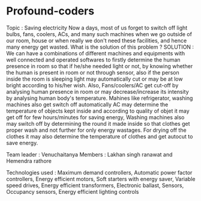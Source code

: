 
# Profound-coders
Topic : Saving electricity 
Now a days, most of us forget to switch off light bulbs, fans, coolers, ACs, and many such machines when we go outside of our room, house or when really we don't need these facilities, and hence many energy get wasted. What is the solution of this problem ?
SOLUTION :
We can have a combinations of different machines and equipments with well connected and operated softwares to firstly determine the human presence in room so that if he/she needed light or not, by knowing whether the human is present in room or not through sensor, also if the person inside the room is sleeping light may automatically cut or may be at low bright according to his/her wish.
Also, Fans/coolers/AC get cut-off by analysing human presence in room or may decrease/increase its intensity by analysing human body's temperature.
Mahines like refrigerator, washing machines also get switch off automatically
AC may determine the temperature of objects kept inside and according to quality of objet it may get off for few hours/minutes for saving energy,
Washing machines also may switch off by determining the round it made inside so that clothes get proper wash and not further for only energy wastages.
For drying off the clothes it may also determine the temperature of clothes and get autocut to save energy.

Team leader : Venuchaitanya
Members : Lakhan singh ranawat and Hemendra rathore

Technologies used : Maximum demand controllers, Automatic power factor controllers, Energy efficient motors, Soft starters with energy saver, Variable speed drives, Energy efficient transformers, Electronic ballast, Sensors, Occupancy sensors, Energy efficient lighting controls

